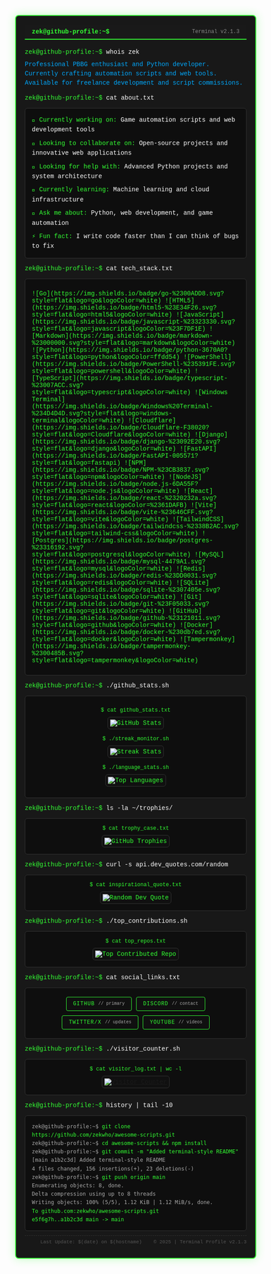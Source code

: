 <div style="width: 100%; max-width: 1200px; margin: 0px auto; background-color: rgba(12, 12, 12, 0.95); font-family: 'Courier New', monospace; color: #33ff33; padding: 20px; border-radius: 8px; border: 2px solid #33ff33; box-shadow: 0 0 20px rgba(51, 255, 51, 0.3); position: relative;">

<div style="background-color: rgba(26, 26, 26, 0.95); border-radius: 6px 6px 0 0; padding: 8px 16px; margin: 0px 0px 20px 0px; border-bottom: 2px solid #33ff33; display: flex; justify-content: space-between; align-items: center; position: relative;">
<div style="color: #33ff33; font-weight: bold; font-size: 14px;">zek@github-profile:~$</div>
<div style="color: #888; font-size: 12px;">Terminal v2.1.3</div>
</div>

<div style="margin: 10px 0px; position: relative;">
<div style="color: #33ff33; font-size: 14px; margin-bottom: 8px;">zek@github-profile:~$ <span style="color: #ffffff;">whois zek</span></div>
<div style="margin: 10px 0px; color: #00aaff; line-height: 1.5; font-size: 14px;">
Professional PBBG enthusiast and Python developer.<br>
Currently crafting automation scripts and web tools.<br>
Available for freelance development and script commissions.
</div>

<div style="margin: 15px 0px; color: #33ff33; font-size: 14px;">zek@github-profile:~$ <span style="color: #ffffff;">cat about.txt</span></div>
<div style="margin: 10px 0px; background-color: rgba(10, 10, 10, 0.7); border: 1px solid #333; padding: 15px; border-radius: 6px; font-size: 14px; line-height: 1.6;">
<div style="color: #33ff33; margin-bottom: 8px;">🔭 Currently working on: <span style="color: #ffffff;">Game automation scripts and web development tools</span></div>
<div style="color: #33ff33; margin-bottom: 8px;">👯 Looking to collaborate on: <span style="color: #ffffff;">Open-source projects and innovative web applications</span></div>
<div style="color: #33ff33; margin-bottom: 8px;">🤝 Looking for help with: <span style="color: #ffffff;">Advanced Python projects and system architecture</span></div>
<div style="color: #33ff33; margin-bottom: 8px;">🌱 Currently learning: <span style="color: #ffffff;">Machine learning and cloud infrastructure</span></div>
<div style="color: #33ff33; margin-bottom: 8px;">💬 Ask me about: <span style="color: #ffffff;">Python, web development, and game automation</span></div>
<div style="color: #33ff33;">⚡ Fun fact: <span style="color: #ffffff;">I write code faster than I can think of bugs to fix</span></div>
</div>

<div style="margin: 15px 0px; color: #33ff33; font-size: 14px;">zek@github-profile:~$ <span style="color: #ffffff;">cat tech_stack.txt</span></div>
<div style="margin: 10px 0px; background-color: rgba(10, 10, 10, 0.7); border: 1px solid #333; padding: 15px; border-radius: 6px;">
<div style="display: flex; flex-wrap: wrap; gap: 8px; justify-content: center; margin: 10px 0px;">
![Go](https://img.shields.io/badge/go-%2300ADD8.svg?style=flat&logo=go&logoColor=white) ![HTML5](https://img.shields.io/badge/html5-%23E34F26.svg?style=flat&logo=html5&logoColor=white) ![JavaScript](https://img.shields.io/badge/javascript-%23323330.svg?style=flat&logo=javascript&logoColor=%23F7DF1E) ![Markdown](https://img.shields.io/badge/markdown-%23000000.svg?style=flat&logo=markdown&logoColor=white) ![Python](https://img.shields.io/badge/python-3670A0?style=flat&logo=python&logoColor=ffdd54) ![PowerShell](https://img.shields.io/badge/PowerShell-%235391FE.svg?style=flat&logo=powershell&logoColor=white) ![TypeScript](https://img.shields.io/badge/typescript-%23007ACC.svg?style=flat&logo=typescript&logoColor=white) ![Windows Terminal](https://img.shields.io/badge/Windows%20Terminal-%234D4D4D.svg?style=flat&logo=windows-terminal&logoColor=white) ![Cloudflare](https://img.shields.io/badge/Cloudflare-F38020?style=flat&logo=Cloudflare&logoColor=white) ![Django](https://img.shields.io/badge/django-%23092E20.svg?style=flat&logo=django&logoColor=white) ![FastAPI](https://img.shields.io/badge/FastAPI-005571?style=flat&logo=fastapi) ![NPM](https://img.shields.io/badge/NPM-%23CB3837.svg?style=flat&logo=npm&logoColor=white) ![NodeJS](https://img.shields.io/badge/node.js-6DA55F?style=flat&logo=node.js&logoColor=white) ![React](https://img.shields.io/badge/react-%2320232a.svg?style=flat&logo=react&logoColor=%2361DAFB) ![Vite](https://img.shields.io/badge/vite-%23646CFF.svg?style=flat&logo=vite&logoColor=white) ![TailwindCSS](https://img.shields.io/badge/tailwindcss-%2338B2AC.svg?style=flat&logo=tailwind-css&logoColor=white) ![Postgres](https://img.shields.io/badge/postgres-%23316192.svg?style=flat&logo=postgresql&logoColor=white) ![MySQL](https://img.shields.io/badge/mysql-4479A1.svg?style=flat&logo=mysql&logoColor=white) ![Redis](https://img.shields.io/badge/redis-%23DD0031.svg?style=flat&logo=redis&logoColor=white) ![SQLite](https://img.shields.io/badge/sqlite-%2307405e.svg?style=flat&logo=sqlite&logoColor=white) ![Git](https://img.shields.io/badge/git-%23F05033.svg?style=flat&logo=git&logoColor=white) ![GitHub](https://img.shields.io/badge/github-%23121011.svg?style=flat&logo=github&logoColor=white) ![Docker](https://img.shields.io/badge/docker-%230db7ed.svg?style=flat&logo=docker&logoColor=white) ![Tampermonkey](https://img.shields.io/badge/tampermonkey-%2300485B.svg?style=flat&logo=tampermonkey&logoColor=white)
</div>
</div>

<div style="margin: 15px 0px; color: #33ff33; font-size: 14px;">zek@github-profile:~$ <span style="color: #ffffff;">./github_stats.sh</span></div>
<div style="margin: 10px 0px; background-color: rgba(10, 10, 10, 0.7); border: 1px solid #333; padding: 15px; border-radius: 6px;">
<div style="display: flex; flex-wrap: wrap; gap: 15px; justify-content: space-around; margin: 10px 0px;">
<div style="flex: 1; min-width: 300px; text-align: center;">
<div style="color: #33ff33; font-size: 12px; margin-bottom: 8px;">$ cat github_stats.txt</div>
<img src="https://github-readme-stats.vercel.app/api?username=zekwho&theme=github_dark_dimmed&hide_border=true&include_all_commits=true&count_private=true" alt="GitHub Stats" style="border-radius: 6px; border: 1px solid #333; background: rgba(17,17,17,0.6); padding: 5px;"/>
</div>
<div style="flex: 1; min-width: 300px; text-align: center;">
<div style="color: #33ff33; font-size: 12px; margin-bottom: 8px;">$ ./streak_monitor.sh</div>
<img src="https://nirzak-streak-stats.vercel.app/?user=zekwho&theme=github_dark_dimmed&hide_border=true" alt="Streak Stats" style="border-radius: 6px; border: 1px solid #333; background: rgba(17,17,17,0.6); padding: 5px;"/>
</div>
<div style="flex: 1; min-width: 300px; text-align: center;">
<div style="color: #33ff33; font-size: 12px; margin-bottom: 8px;">$ ./language_stats.sh</div>
<img src="https://github-readme-stats.vercel.app/api/top-langs/?username=zekwho&theme=github_dark_dimmed&hide_border=true&include_all_commits=true&count_private=true&layout=compact" alt="Top Languages" style="border-radius: 6px; border: 1px solid #333; background: rgba(17,17,17,0.6); padding: 5px;"/>
</div>
</div>
</div>

<div style="margin: 15px 0px; color: #33ff33; font-size: 14px;">zek@github-profile:~$ <span style="color: #ffffff;">ls -la ~/trophies/</span></div>
<div style="margin: 10px 0px; background-color: rgba(10, 10, 10, 0.7); border: 1px solid #333; padding: 15px; border-radius: 6px; text-align: center;">
<div style="color: #33ff33; font-size: 12px; margin-bottom: 8px;">$ cat trophy_case.txt</div>
<img src="https://github-profile-trophy.vercel.app/?username=zekwho&theme=github_dark_dimmed&no-frame=true&no-bg=false&margin-w=4" alt="GitHub Trophies" style="border-radius: 6px; border: 1px solid #333; background: rgba(17,17,17,0.6); padding: 5px;"/>
</div>

<div style="margin: 15px 0px; color: #33ff33; font-size: 14px;">zek@github-profile:~$ <span style="color: #ffffff;">curl -s api.dev_quotes.com/random</span></div>
<div style="margin: 10px 0px; background-color: rgba(10, 10, 10, 0.7); border: 1px solid #333; padding: 15px; border-radius: 6px; text-align: center;">
<div style="color: #33ff33; font-size: 12px; margin-bottom: 8px;">$ cat inspirational_quote.txt</div>
<img src="https://quotes-github-readme.vercel.app/api?type=horizontal&theme=dark" alt="Random Dev Quote" style="border-radius: 6px; border: 1px solid #333; background: rgba(17,17,17,0.6); padding: 5px;"/>
</div>

<div style="margin: 15px 0px; color: #33ff33; font-size: 14px;">zek@github-profile:~$ <span style="color: #ffffff;">./top_contributions.sh</span></div>
<div style="margin: 10px 0px; background-color: rgba(10, 10, 10, 0.7); border: 1px solid #333; padding: 15px; border-radius: 6px; text-align: center;">
<div style="color: #33ff33; font-size: 12px; margin-bottom: 8px;">$ cat top_repos.txt</div>
<img src="https://github-contributor-stats.vercel.app/api?username=zekwho&limit=5&theme=github_dark_dimmed&combine_all_yearly_contributions=true" alt="Top Contributed Repo" style="border-radius: 6px; border: 1px solid #333; background: rgba(17,17,17,0.6); padding: 5px;"/>
</div>

<div style="margin: 15px 0px; color: #33ff33; font-size: 14px;">zek@github-profile:~$ <span style="color: #ffffff;">cat social_links.txt</span></div>
<div style="margin: 10px 0px; background-color: rgba(10, 10, 10, 0.7); border: 1px solid #333; padding: 15px; border-radius: 6px;">
<div style="display: flex; flex-wrap: wrap; gap: 10px; justify-content: center; margin: 5px 0px;">
<a style="display: flex; align-items: center; padding: 8px 15px; background: rgba(17,17,17,0.8); border: 1px solid #33ff33; border-radius: 4px; color: #33ff33; text-decoration: none; font-size: 12px; transition: all 0.3s;" href="https://github.com/zekwho">
<span style="letter-spacing: 1px; text-transform: uppercase;">GitHub</span>
<span style="margin-left: 8px; font-size: 10px; color: #aaa;">// primary</span>
</a>
<a style="display: flex; align-items: center; padding: 8px 15px; background: rgba(17,17,17,0.8); border: 1px solid #33ff33; border-radius: 4px; color: #33ff33; text-decoration: none; font-size: 12px; transition: all 0.3s;" href="https://discordapp.com/users/430528210980175893">
<span style="letter-spacing: 1px; text-transform: uppercase;">Discord</span>
<span style="margin-left: 8px; font-size: 10px; color: #aaa;">// contact</span>
</a>
<a style="display: flex; align-items: center; padding: 8px 15px; background: rgba(17,17,17,0.8); border: 1px solid #33ff33; border-radius: 4px; color: #33ff33; text-decoration: none; font-size: 12px; transition: all 0.3s;" href="https://x.com/zeKwho">
<span style="letter-spacing: 1px; text-transform: uppercase;">Twitter/X</span>
<span style="margin-left: 8px; font-size: 10px; color: #aaa;">// updates</span>
</a>
<a style="display: flex; align-items: center; padding: 8px 15px; background: rgba(17,17,17,0.8); border: 1px solid #33ff33; border-radius: 4px; color: #33ff33; text-decoration: none; font-size: 12px; transition: all 0.3s;" href="https://www.youtube.com/@zeKwho">
<span style="letter-spacing: 1px; text-transform: uppercase;">YouTube</span>
<span style="margin-left: 8px; font-size: 10px; color: #aaa;">// videos</span>
</a>
</div>
</div>

<div style="margin: 15px 0px; color: #33ff33; font-size: 14px;">zek@github-profile:~$ <span style="color: #ffffff;">./visitor_counter.sh</span></div>
<div style="margin: 10px 0px; background-color: rgba(10, 10, 10, 0.7); border: 1px solid #333; padding: 15px; border-radius: 6px; text-align: center;">
<div style="color: #33ff33; font-size: 12px; margin-bottom: 8px;">$ cat visitor_log.txt | wc -l</div>
<a href="https://visitcount.itsvg.in">
<img src="https://visitcount.itsvg.in/api?id=zekwho&icon=2&color=4" alt="Visitor Counter" style="border-radius: 6px; border: 1px solid #333; background: rgba(17,17,17,0.6); padding: 5px;"/>
</a>
</div>

<div style="margin: 15px 0px; color: #33ff33; font-size: 14px;">zek@github-profile:~$ <span style="color: #ffffff;">history | tail -10</span></div>
<div style="margin: 10px 0px; background-color: rgba(10, 10, 10, 0.7); border: 1px solid #333; padding: 15px; border-radius: 6px;">
<div style="font-size: 12px; color: #aaa; line-height: 1.6; font-family: monospace;">
<div>zek@github-profile:~$ <span style="color: #33ff33;">git clone https://github.com/zekwho/awesome-scripts.git</span></div>
<div>zek@github-profile:~$ <span style="color: #33ff33;">cd awesome-scripts && npm install</span></div>
<div>zek@github-profile:~$ <span style="color: #33ff33;">git commit -m "Added terminal-style README"</span></div>
<div>[main a1b2c3d] Added terminal-style README</div>
<div>4 files changed, 156 insertions(+), 23 deletions(-)</div>
<div>zek@github-profile:~$ <span style="color: #33ff33;">git push origin main</span></div>
<div>Enumerating objects: 8, done.</div>
<div>Delta compression using up to 8 threads</div>
<div>Writing objects: 100% (5/5), 1.12 KiB | 1.12 MiB/s, done.</div>
<div style="color: #33ff33;">To github.com:zekwho/awesome-scripts.git</div>
<div style="color: #33ff33;">e5f6g7h..a1b2c3d main -> main</span></div>
</div>
</div>

<div style="margin: 10px 0px; font-size: 11px; text-align: right; color: #555; padding-top: 8px; border-top: 1px dashed #333; position: relative;">
Last Update: $(date) on $(hostname) <span style="margin-left: 20px;">&copy; 2025 | Terminal Profile v2.1.3</span>
</div>

</div>
